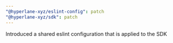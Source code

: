 ```yaml
---
"@hyperlane-xyz/eslint-config": patch
"@hyperlane-xyz/sdk": patch
---
```


Introduced a shared eslint configuration that is applied to the SDK

